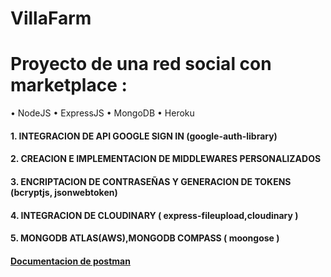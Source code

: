 # VillaFarm
# Proyecto de una red social con marketplace :
•	NodeJS
•	ExpressJS
•	MongoDB
•	Heroku

#### 1.	INTEGRACION DE API GOOGLE SIGN IN (google-auth-library)
#### 2.	CREACION E IMPLEMENTACION DE MIDDLEWARES PERSONALIZADOS 
#### 3.	ENCRIPTACION DE CONTRASEÑAS Y GENERACION DE TOKENS (bcryptjs, jsonwebtoken)
#### 4.	INTEGRACION DE CLOUDINARY ( express-fileupload,cloudinary )
#### 5.	MONGODB ATLAS(AWS),MONGODB COMPASS ( moongose )
#### [Documentacion de postman](https://documenter.getpostman.com/view/14541658/TzsYNoqe)
